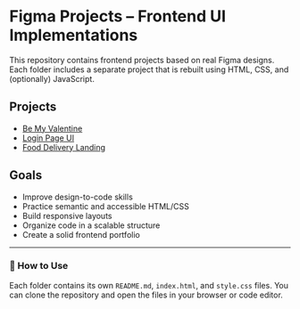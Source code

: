 # Figma Projects – Frontend UI Implementations

This repository contains frontend projects based on real Figma designs. Each folder includes a separate project that is rebuilt using HTML, CSS, and (optionally) JavaScript.

## Projects

- [Be My Valentine](./be-my-valentine/)
- [Login Page UI](./login-page-ui/)
- [Food Delivery Landing](./food-delivery-landing/)

## Goals

- Improve design-to-code skills  
- Practice semantic and accessible HTML/CSS  
- Build responsive layouts  
- Organize code in a scalable structure  
- Create a solid frontend portfolio

---

### 🔧 How to Use

Each folder contains its own `README.md`, `index.html`, and `style.css` files. You can clone the repository and open the files in your browser or code editor.

